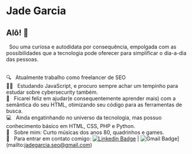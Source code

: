


# Jade Garcia

## Alô! :wave:

&nbsp; Sou uma curiosa e autodidata por consequência, empolgada com as possibilidades que a tecnologia pode oferecer para simplificar o dia-a-dia das pessoas. 

<br/> 🔍 &nbsp; Atualmente trabalho como freelancer de SEO
<br/> 👩‍💻 &nbsp; Estudando JavaScript, e procuro sempre achar um tempinho para estudar sobre cybersecurity também.
<br/> 💚 &nbsp; Ficarei feliz em ajudar(e consequentemente aprender mais) com a semântica do seu HTML, otimizando seu código para as ferramentas de busca.
<br/> :computer: &nbsp; Ainda engatinhando no universo da tecnologia, mas possuo conhecimento básico em HTML, CSS, PHP e Python.
<br/> 💬 &nbsp; Sobre mim: Curto músicas dos anos 80, quadrinhos e games.
<br/> :email: &nbsp; Para entrar em contato comigo: [![Linkedin Badge](https://img.shields.io/badge/-JadeGarcia-blue?style=flat-square&logo=Linkedin&logoColor=white&link=https://www.linkedin.com/in/jade-m-garcia/)](https://www.linkedin.com/in/jade-m-garcia/)
|
![Gmail Badge](https://img.shields.io/badge/jadegarcia.seo@gmail.com-c14438?style=flat-square&logo=Gmail&logoColor=white&link=mailto:jadegarcia.seo@gmail.com)](mailto:jadegarcia.seo@gmail.com)

